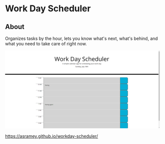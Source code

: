# Work Day Scheduler

## About

Organizes tasks by the hour, lets you know what's next, what's behind, and what you need to take care of right now.

<img src="assets/img/screenshot.png">

https://asramey.github.io/workday-scheduler/

